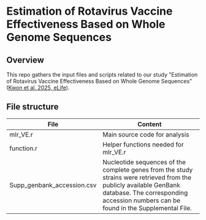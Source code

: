 # Estimation of Rotavirus Vaccine Effectiveness Based on Whole Genome Sequences

## Overview
This repo gathers the input files and scripts related to our study "Estimation of Rotavirus Vaccine Effectiveness Based on Whole Genome Sequences" ([Kwon et al. 2025, eLife](https://elifesciences.org/reviewed-preprints/104086)). 

## File structure <br>

| File    | Content |
| -------- | ------- |
| mlr_VE.r    | Main source code for analysis |
| function.r | Helper functions needed for mlr_VE.r |
| Supp_genbank_accession.csv   | Nucleotide sequences of the complete genes from the study strains were retrieved from the publicly available GenBank database. The corresponding accession numbers can be found in the Supplemental File. |

